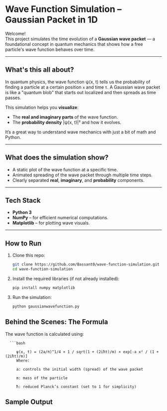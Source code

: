 # Wave Function Simulation – Gaussian Packet in 1D

Welcome!  
This project simulates the time evolution of a **Gaussian wave packet** — a foundational concept in quantum mechanics that shows how a free particle's wave function behaves over time.

---

## What's this all about?

In quantum physics, the wave function ψ(x, t) tells us the probability of finding a particle at a certain position `x` and time `t`. A Gaussian wave packet is like a "quantum blob" that starts out localized and then spreads as time passes.

This simulation helps you **visualize**:

- The **real and imaginary parts** of the wave function.
- The **probability density** |ψ(x, t)|² and how it evolves.

It’s a great way to understand wave mechanics with just a bit of math and Python.

---

##  What does the simulation show?

- A static plot of the wave function at a specific time.
- Animated spreading of the wave packet through multiple time steps.
- Clearly separated **real**, **imaginary**, and **probability** components.

---

##  Tech Stack

- **Python 3**
- **NumPy** – for efficient numerical computations.
- **Matplotlib** – for plotting wave visuals.

---

##  How to Run

1. Clone this repo:
   ```bash
   git clone https://github.com/Bassant0/wave-function-simulation.git
   cd wave-function-simulation
2. Install the required libraries (if not already installed):
    ```bash
   pip install numpy matplotlib

3. Run the simulation:
    ```bash
    python gaussianwavefunction.py
## Behind the Scenes: The Formula
The wave function is calculated using:

      ```bash

         ψ(x, t) = (2a/π)^1/4 × 1 / sqrt(1 + (2iħt)/m) × exp[-a x² / (1 + (2iħt)/m)]
         Where:

         a: controls the initial width (spread) of the wave packet

         m: mass of the particle

         ħ: reduced Planck’s constant (set to 1 for simplicity)
## Sample Output

